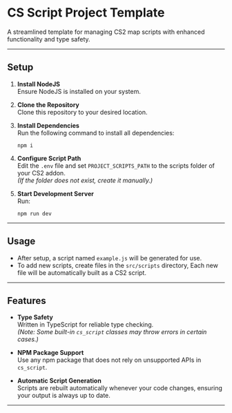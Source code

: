 # CS Script Project Template

A streamlined template for managing CS2 map scripts with enhanced functionality and type safety.

---

## Setup

1. **Install NodeJS**  
   Ensure NodeJS is installed on your system.

2. **Clone the Repository**  
   Clone this repository to your desired location.

3. **Install Dependencies**  
   Run the following command to install all dependencies:
   ```
   npm i
   ```

4. **Configure Script Path**  
   Edit the `.env` file and set `PROJECT_SCRIPTS_PATH` to the scripts folder of your CS2 addon.  
   *(If the folder does not exist, create it manually.)*

5. **Start Development Server**  
   Run:
   ```
   npm run dev
   ```

---

## Usage

- After setup, a script named `example.js` will be generated for use.
- To add new scripts, create files in the `src/scripts` directory, Each new file will be automatically built as a CS2 script.

---

## Features

- **Type Safety**  
  Written in TypeScript for reliable type checking.  
  *(Note: Some built-in `cs_script` classes may throw errors in certain cases.)*

- **NPM Package Support**  
  Use any npm package that does not rely on unsupported APIs in `cs_script`.

- **Automatic Script Generation**  
  Scripts are rebuilt automatically whenever your code changes, ensuring your output is always up to date.

---